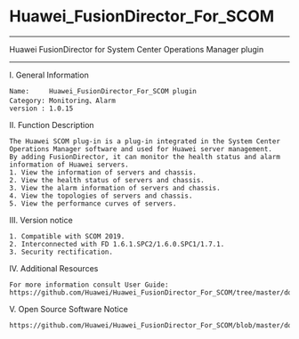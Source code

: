 # Huawei_FusionDirector_For_SCOM


**********************************************************************************
Huawei FusionDirector for System Center Operations Manager plugin
**********************************************************************************

I. General Information 

    Name:     Huawei_FusionDirector_For_SCOM plugin
    Category: Monitoring、Alarm
    version : 1.0.15
    
II. Function Description
    
    The Huawei SCOM plug-in is a plug-in integrated in the System Center Operations Manager software and used for Huawei server management.
    By adding FusionDirector, it can monitor the health status and alarm information of Huawei servers.
    1. View the information of servers and chassis.
    2. View the health status of servers and chassis.
    3. View the alarm information of servers and chassis.
    4. View the topologies of servers and chassis.
    5. View the performance curves of servers.

III. Version notice
    
    1. Compatible with SCOM 2019.
    2. Interconnected with FD 1.6.1.SPC2/1.6.0.SPC1/1.7.1.
    3. Security rectification.

IV. Additional Resources

    For more information consult User Guide: https://github.com/Huawei/Huawei_FusionDirector_For_SCOM/tree/master/docs
  
V. Open Source Software Notice
    
    https://github.com/Huawei/Huawei_FusionDirector_For_SCOM/blob/master/docs/Open%20Source%20Software%20Notice.doc
